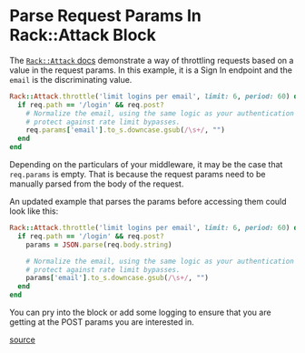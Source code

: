 # Parse Request Params In Rack::Attack Block

The [`Rack::Attack` docs](https://github.com/rack/rack-attack) demonstrate a
way of throttling requests based on a value in the request params. In this
example, it is a Sign In endpoint and the `email` is the discriminating value.

```ruby
Rack::Attack.throttle('limit logins per email', limit: 6, period: 60) do |req|
  if req.path == '/login' && req.post?
    # Normalize the email, using the same logic as your authentication process, to
    # protect against rate limit bypasses.
    req.params['email'].to_s.downcase.gsub(/\s+/, "")
  end
end
```

Depending on the particulars of your middleware, it may be the case that
`req.params` is empty. That is because the request params need to be manually
parsed from the body of the request.

An updated example that parses the params before accessing them could look like
this:

```ruby
Rack::Attack.throttle('limit logins per email', limit: 6, period: 60) do |req|
  if req.path == '/login' && req.post?
    params = JSON.parse(req.body.string)

    # Normalize the email, using the same logic as your authentication process, to
    # protect against rate limit bypasses.
    params['email'].to_s.downcase.gsub(/\s+/, "")
  end
end
```

You can pry into the block or add some logging to ensure that you are getting
at the POST params you are interested in.

[source](https://github.com/rack/rack-attack/issues/189#issuecomment-744593703)
